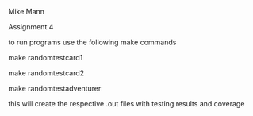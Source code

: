 Mike Mann

Assignment 4

to run programs use the following make commands

make randomtestcard1

make randomtestcard2

make randomtestadventurer

this will create the respective .out files with testing results and coverage
